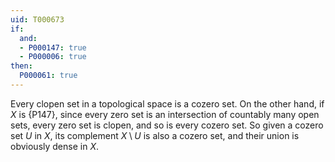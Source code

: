 ```yaml
---
uid: T000673
if:
  and:
  - P000147: true
  - P000006: true
then:
  P000061: true
---
```


Every clopen set in a topological space is a cozero set.
On the other hand, if $X$ is {P147}, since every zero set is an intersection of countably many open sets, every zero set is clopen, and so is every cozero set.
So given a cozero set $U$ in $X$, its complement $X\setminus U$ is also a cozero set,
and their union is obviously dense in $X$.
